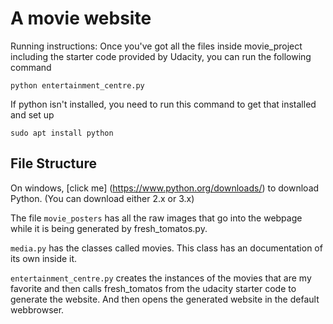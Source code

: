 # A movie website
Running instructions: Once you've got all the files inside movie_project
including the starter code provided by Udacity, you can run the following
command
```
python entertainment_centre.py
```
If python isn't installed, you need to run this command to get that installed
and set up
```
sudo apt install python
```

## File Structure
On windows, [click me] (https://www.python.org/downloads/) to download Python.
(You can download either 2.x or 3.x)

The file `movie_posters` has all the raw images that go into the webpage while
it is being generated by fresh_tomatos.py.

`media.py` has the classes called movies. This class has an documentation of
its own inside it.

`entertainment_centre.py` creates the instances of the movies that are my
favorite and then calls fresh_tomatos from the udacity starter code to
generate the website. And then opens the generated website in the default
webbrowser.
